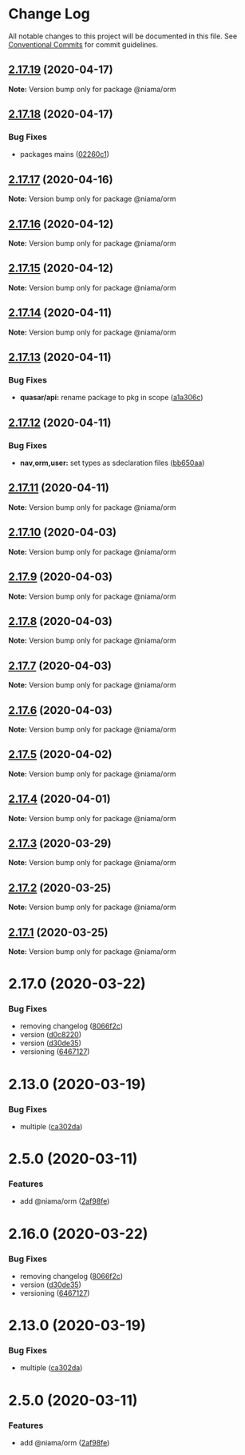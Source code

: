 # Change Log

All notable changes to this project will be documented in this file.
See [Conventional Commits](https://conventionalcommits.org) for commit guidelines.

## [2.17.19](https://github.com/niama-strategies/niama/compare/@niama/orm@2.17.18...@niama/orm@2.17.19) (2020-04-17)

**Note:** Version bump only for package @niama/orm





## [2.17.18](https://github.com/niama-strategies/niama/compare/@niama/orm@2.17.17...@niama/orm@2.17.18) (2020-04-17)


### Bug Fixes

* packages mains ([02260c1](https://github.com/niama-strategies/niama/commit/02260c19823836b0f3234a330ed25406d8b127a1))





## [2.17.17](https://github.com/niama-strategies/niama/compare/@niama/orm@2.17.16...@niama/orm@2.17.17) (2020-04-16)

**Note:** Version bump only for package @niama/orm





## [2.17.16](https://github.com/niama-strategies/niama/compare/@niama/orm@2.17.15...@niama/orm@2.17.16) (2020-04-12)

**Note:** Version bump only for package @niama/orm





## [2.17.15](https://github.com/niama-strategies/niama/compare/@niama/orm@2.17.14...@niama/orm@2.17.15) (2020-04-12)

**Note:** Version bump only for package @niama/orm





## [2.17.14](https://github.com/niama-strategies/niama/compare/@niama/orm@2.17.13...@niama/orm@2.17.14) (2020-04-11)

**Note:** Version bump only for package @niama/orm





## [2.17.13](https://github.com/niama-strategies/niama/compare/@niama/orm@2.17.12...@niama/orm@2.17.13) (2020-04-11)


### Bug Fixes

* **quasar/api:** rename package to pkg in scope ([a1a306c](https://github.com/niama-strategies/niama/commit/a1a306c6adca13636472f2d9f677621e8d6bed1f))





## [2.17.12](https://github.com/niama-strategies/niama/compare/@niama/orm@2.17.11...@niama/orm@2.17.12) (2020-04-11)


### Bug Fixes

* **nav,orm,user:** set types as sdeclaration files ([bb650aa](https://github.com/niama-strategies/niama/commit/bb650aaed9dfdeb03ed94c15d28cbdf6afa8c614))





## [2.17.11](https://github.com/niama-strategies/niama/compare/@niama/orm@2.17.10...@niama/orm@2.17.11) (2020-04-11)

**Note:** Version bump only for package @niama/orm





## [2.17.10](https://github.com/niama-strategies/niama/compare/@niama/orm@2.17.9...@niama/orm@2.17.10) (2020-04-03)

**Note:** Version bump only for package @niama/orm





## [2.17.9](https://github.com/niama-strategies/niama/compare/@niama/orm@2.17.8...@niama/orm@2.17.9) (2020-04-03)

**Note:** Version bump only for package @niama/orm





## [2.17.8](https://github.com/niama-strategies/niama/compare/@niama/orm@2.17.7...@niama/orm@2.17.8) (2020-04-03)

**Note:** Version bump only for package @niama/orm





## [2.17.7](https://github.com/niama-strategies/niama/compare/@niama/orm@2.17.6...@niama/orm@2.17.7) (2020-04-03)

**Note:** Version bump only for package @niama/orm





## [2.17.6](https://github.com/niama-strategies/niama/compare/@niama/orm@2.17.5...@niama/orm@2.17.6) (2020-04-03)

**Note:** Version bump only for package @niama/orm





## [2.17.5](https://github.com/niama-strategies/niama/compare/@niama/orm@2.17.4...@niama/orm@2.17.5) (2020-04-02)

**Note:** Version bump only for package @niama/orm





## [2.17.4](https://github.com/niama-strategies/niama/compare/@niama/orm@2.17.3...@niama/orm@2.17.4) (2020-04-01)

**Note:** Version bump only for package @niama/orm





## [2.17.3](https://github.com/niama-strategies/niama/compare/@niama/orm@2.17.2...@niama/orm@2.17.3) (2020-03-29)

**Note:** Version bump only for package @niama/orm





## [2.17.2](https://github.com/niama-strategies/niama/compare/@niama/orm@2.17.1...@niama/orm@2.17.2) (2020-03-25)

**Note:** Version bump only for package @niama/orm





## [2.17.1](https://github.com/niama-strategies/niama/compare/@niama/orm@2.17.0...@niama/orm@2.17.1) (2020-03-25)

**Note:** Version bump only for package @niama/orm





# 2.17.0 (2020-03-22)


### Bug Fixes

* removing changelog ([8066f2c](https://github.com/niama-strategies/niama/commit/8066f2c143a8e93600d5dab4ab313501e81f7a82))
* version ([d0c8220](https://github.com/niama-strategies/niama/commit/d0c822081680fe0106ebe9b8dd30ce769d102759))
* version ([d30de35](https://github.com/niama-strategies/niama/commit/d30de355da29ccd03916cddcd532e543e5906d0d))
* versioning ([6467127](https://github.com/niama-strategies/niama/commit/6467127550c6c1bfbc0d43ab4d83906695d9d732))



# 2.13.0 (2020-03-19)


### Bug Fixes

* multiple ([ca302da](https://github.com/niama-strategies/niama/commit/ca302da3ce4d56964595287d74e7f1d1761451f1))



# 2.5.0 (2020-03-11)


### Features

* add @niama/orm ([2af98fe](https://github.com/niama-strategies/niama/commit/2af98feb5fa6cc636c0415f4aecac6d0be5bc124))





# 2.16.0 (2020-03-22)


### Bug Fixes

* removing changelog ([8066f2c](https://github.com/niama-strategies/niama/commit/8066f2c143a8e93600d5dab4ab313501e81f7a82))
* version ([d30de35](https://github.com/niama-strategies/niama/commit/d30de355da29ccd03916cddcd532e543e5906d0d))
* versioning ([6467127](https://github.com/niama-strategies/niama/commit/6467127550c6c1bfbc0d43ab4d83906695d9d732))



# 2.13.0 (2020-03-19)


### Bug Fixes

* multiple ([ca302da](https://github.com/niama-strategies/niama/commit/ca302da3ce4d56964595287d74e7f1d1761451f1))



# 2.5.0 (2020-03-11)


### Features

* add @niama/orm ([2af98fe](https://github.com/niama-strategies/niama/commit/2af98feb5fa6cc636c0415f4aecac6d0be5bc124))
